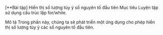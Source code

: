 [**Bài tập] Hiển thị số lượng tùy ý số nguyên tố đầu tiên
Mục tiêu
Luyện tập sử dụng cấu trúc lặp for/while.

Mô tả
Trong phần này, chúng ta sẽ phát triển một ứng dụng cho phép hiển thị số lượng tùy ý các số nguyên tố đầu tiên.
